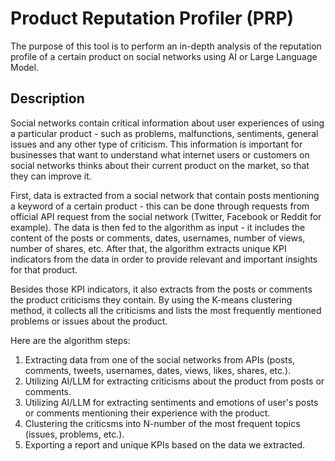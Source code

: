 # Product Reputation Profiler (PRP)
The purpose of this tool is to perform an in-depth analysis of the reputation profile of a certain product on social networks using AI or Large Language Model.

## Description
Social networks contain critical information about user experiences of using a particular product - such as problems, malfunctions, sentiments, general issues and any other type of criticism. This information is important for businesses that want to understand what internet users or customers on social networks thinks about their current product on the market, so that they can improve it.
    
First, data is extracted from a social network that contain posts mentioning a keyword of a certain product - this can be done through requests from official API request from the social network (Twitter, Facebook or Reddit for example). The data is then fed to the algorithm as input - it includes the content of the posts or comments, dates, usernames, number of views, number of shares, etc. After that, the algorithm extracts unique KPI indicators from the data in order to provide relevant and important insights for that product.    
    
Besides those KPI indicators, it also extracts from the posts or comments the product criticisms they contain. By using the K-means clustering method, it collects all the criticisms and lists the most frequently mentioned problems or issues about the product.

Here are the algorithm steps:    
1. Extracting data from one of the social networks from APIs (posts, comments, tweets, usernames, dates, views, likes, shares, etc.).
2. Utilizing AI/LLM for extracting criticisms about the product from posts or comments.
3. Utilizing AI/LLM for extracting sentiments and emotions of user's posts or comments mentioning their experience with the product.
4. Clustering the criticsms into N-number of the most frequent topics (issues, problems, etc.).
5. Exporting a report and unique KPIs based on the data we extracted.

